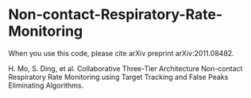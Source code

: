 # Non-contact-Respiratory-Rate-Monitoring

When you use this code, please cite arXiv preprint arXiv:2011.08482.

H. Mo, S. Ding, et al. Collaborative Three-Tier Architecture Non-contact Respiratory Rate Monitoring using Target Tracking and False Peaks Eliminating Algorithms.


